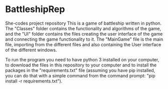 # BattleshipRep
She-codes project repository
This is a game of battleship written in python. The "Classes" folder contains the functionality and algorithms of the game, and the "UI" folder contains the files creating the user interface of the game and connecting the game functionality to it. The "MainGame" file is the main file, importing from the different files and also containing the User interface of the different windows.

To run the program you need to have python 3 installed on your computer, to download the files in this repository to your computer and to install the packages in the "requirements.txt" file (assuming you have pip installed, you can do that with a simple command from the command prompt: "pip install -r requirements.txt").
